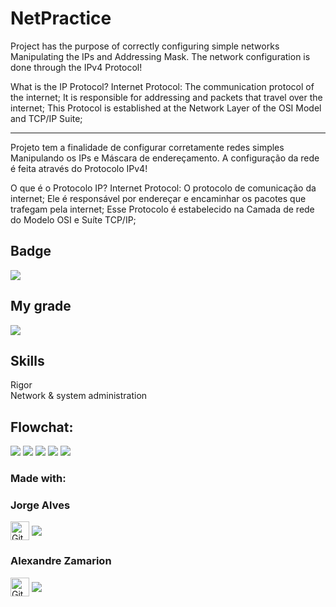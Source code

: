 # NetPractice


Project has the purpose of correctly configuring simple networks Manipulating the IPs and Addressing Mask.
The network configuration is done through the IPv4 Protocol!

What is the IP Protocol?
Internet Protocol: The communication protocol of the internet;
It is responsible for addressing and packets that travel over the internet;
This Protocol is established at the Network Layer of the OSI Model and TCP/IP Suite;

----------------------------------------------------------------------------------------
Projeto tem a finalidade de configurar corretamente redes simples Manipulando os IPs e Máscara de endereçamento.
A configuração da rede é feita através do Protocolo IPv4!

O que é o Protocolo IP?
Internet Protocol: O protocolo de comunicação da internet;
Ele é responsável por endereçar e encaminhar os pacotes que trafegam pela internet;
Esse Protocolo é estabelecido na Camada de rede do Modelo OSI e Suíte TCP/IP;

## Badge
<img src="philo/img/netpractice.png">

## My grade
<img src="philo/img/score.png">

## Skills
Rigor <br>
Network & system administration 

## Flowchat:
<img src="philo/img/philo.png">
<img src="philo/img/classesIP.png">
<img src="philo/img/ipv4.png">
<img src="philo/img/mask.png">
<img src="philo/img/subredes.png">

### Made with: <br/>
### Jorge Alves
<div style="display: inline_block">
 <a href="https://github.com/jorgeedualves/jorgeedualves" target="_blank"><img align="center" alt="Github_Jorge" height="30" width="30" src="https://cdn-icons-png.flaticon.com/128/1051/1051275.png" target="_blank"></a>
 <a href="https://www.linkedin.com/in/jorge-eduardo-alves-094b4331/" target="_blank"><img align="center"src="https://img.shields.io/badge/-LinkedIn-%230077B5?style=for-the-badge&logo=linkedin&logoColor=white" target="_blank"></a> 
</div>

### Alexandre Zamarion
<div style="display: inline_block">
 <a href="https://github.com/alezamarion" target="_blank"><img align="center" alt="Github_Jorge" height="30" width="30" src="https://cdn-icons-png.flaticon.com/128/1051/1051275.png" target="_blank"></a>
 <a href="https://www.linkedin.com/in/alexandre-zamarion-cepeda-a3766323a/" target="_blank"><img align="center"src="https://img.shields.io/badge/-LinkedIn-%230077B5?style=for-the-badge&logo=linkedin&logoColor=white" target="_blank"></a> 
</div>